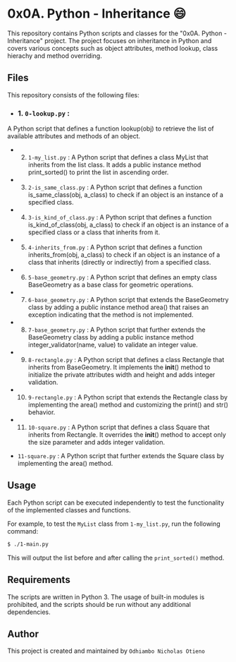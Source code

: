 # 0x0A. Python - Inheritance :smile:

This repository contains Python scripts and classes for the "0x0A. Python - Inheritance" project. The project focuses on inheritance in Python and covers various concepts such as object attributes, method lookup, class hierachy and method overriding.

## Files

This repository consists of the following files:

* ### 1. `0-lookup.py` : 
A Python script that defines a function lookup(obj) to retrieve the list of available attributes and methods of an object.

* 2. `1-my_list.py` : 
A Python script that defines a class MyList that inherits from the list class. It adds a public instance method print_sorted() to print the list in ascending order.

* 3. `2-is_same_class.py` : 
A Python script that defines a function is_same_class(obj, a_class) to check if an object is an instance of a specified class.

* 4. `3-is_kind_of_class.py` : 
A Python script that defines a function is_kind_of_class(obj, a_class) to check if an object is an instance of a specified class or a class that inherits from it.

* 5. `4-inherits_from.py` : 
A Python script that defines a function inherits_from(obj, a_class) to check if an object is an instance of a class that inherits (directly or indirectly) from a specified class.

* 6. `5-base_geometry.py` : 
A Python script that defines an empty class BaseGeometry as a base class for geometric operations.

* 7. `6-base_geometry.py` : 
A Python script that extends the BaseGeometry class by adding a public instance method area() that raises an exception indicating that the method is not implemented.

* 8. `7-base_geometry.py` : 
A Python script that further extends the BaseGeometry class by adding a public instance method integer_validator(name, value) to validate an integer value.

* 9. `8-rectangle.py` : 
A Python script that defines a class Rectangle that inherits from BaseGeometry. It implements the __init__() method to initialize the private attributes width and height and adds integer validation.

* 10. `9-rectangle.py` : 
A Python script that extends the Rectangle class by implementing the area() method and customizing the print() and str() behavior.

* 11. `10-square.py` : 
A Python script that defines a class Square that inherits from Rectangle. It overrides the __init__() method to accept only the size parameter and adds integer validation.

* `11-square.py` : 
A Python script that further extends the Square class by implementing the area() method.

## Usage
Each Python script can be executed independently to test the functionality of the implemented classes and functions.

For example, to test the `MyList` class from `1-my_list.py`, run the following command:

```bash
$ ./1-main.py
```
This will output the list before and after calling the `print_sorted()` method.

## Requirements
The scripts are written in Python 3. The usage of built-in modules is prohibited, and the scripts should be run without any additional dependencies.

## Author
This project is created and maintained by `Odhiambo Nicholas Otieno`
